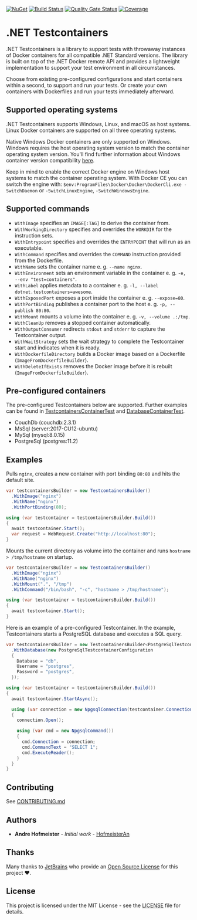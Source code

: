 [![NuGet](https://img.shields.io/nuget/v/DotNet.Testcontainers.svg)](https://www.nuget.org/packages/DotNet.Testcontainers)
[![Build Status](https://dev.azure.com/HofmeisterAn/GitHub-Testcontainers/_apis/build/status/Build%20release%20beta?branchName=refs/heads/develop)](https://dev.azure.com/HofmeisterAn/GitHub-Testcontainers/_build/latest?definitionId=10&branchName=develop)
[![Quality Gate Status](https://sonarcloud.io/api/project_badges/measure?project=dotnet-testcontainers&metric=alert_status)](https://sonarcloud.io/dashboard?id=dotnet-testcontainers)
[![Coverage](https://sonarcloud.io/api/project_badges/measure?project=dotnet-testcontainers&metric=coverage)](https://sonarcloud.io/dashboard?id=dotnet-testcontainers)

# .NET Testcontainers

.NET Testcontainers is a library to support tests with throwaway instances of Docker containers for all compatible .NET Standard versions. The library is built on top of the .NET Docker remote API and provides a lightweight implementation to support your test environment in all circumstances.

Choose from existing pre-configured configurations and start containers within a second, to support and run your tests. Or create your own containers with Dockerfiles and run your tests immediately afterward.

## Supported operating systems

.NET Testcontainers supports Windows, Linux, and macOS as host systems. Linux Docker containers are supported on all three operating systems.

Native Windows Docker containers are only supported on Windows. Windows requires the host operating system version to match the container operating system version. You'll find further information about Windows container version compatibility [here][windows-container-version-compatibility].

Keep in mind to enable the correct Docker engine on Windows host systems to match the container operating system. With Docker CE you can switch the engine with: `$env:ProgramFiles\Docker\Docker\DockerCli.exe -SwitchDaemon` or `-SwitchLinuxEngine`, `-SwitchWindowsEngine`.

## Supported commands

- `WithImage` specifies an `IMAGE[:TAG]` to derive the container from.
- `WithWorkingDirectory` specifies and overrides the `WORKDIR` for the instruction sets.
- `WithEntrypoint` specifies and overrides the `ENTRYPOINT` that will run as an executable.
- `WithCommand` specifies and overrides the `COMMAND` instruction provided from the Dockerfile.
- `WithName` sets the container name e. g. `--name nginx`.
- `WithEnvironment` sets an environment variable in the container e. g. `-e, --env "test=containers"`.
- `WithLabel` applies metadata to a container e. g. `-l, --label dotnet.testcontainers=awesome`.
- `WithExposedPort` exposes a port inside the container e. g. `--expose=80`.
- `WithPortBinding` publishes a container port to the host e. g. `-p, --publish 80:80`.
- `WithMount` mounts a volume into the container e. g. `-v, --volume .:/tmp`.
- `WithCleanUp` removes a stopped container automatically.
- `WithOutputConsumer` redirects `stdout` and `stderr` to capture the Testcontainer output.
- `WithWaitStrategy` sets the wait strategy to complete the Testcontainer start and indicates when it is ready.
- `WithDockerfileDirectory` builds a Docker image based on a Dockerfile (`ImageFromDockerfileBuilder`).
- `WithDeleteIfExists` removes the Docker image before it is rebuilt (`ImageFromDockerfileBuilder`).

## Pre-configured containers

The pre-configured Testcontainers below are supported. Further examples can be found in [TestcontainersContainerTest][1] and [DatabaseContainerTest][2].

- CouchDb (couchdb:2.3.1)
- MsSql (server:2017-CU12-ubuntu)
- MySql (mysql:8.0.15)
- PostgreSql (postgres:11.2)

## Examples

Pulls `nginx`, creates a new container with port binding `80:80` and hits the default site.

```csharp
var testcontainersBuilder = new TestcontainersBuilder()
  .WithImage("nginx")
  .WithName("nginx")
  .WithPortBinding(80);

using (var testcontainer = testcontainersBuilder.Build())
{
  await testcontainer.Start();
  var request = WebRequest.Create("http://localhost:80");
}
```

Mounts the current directory as volume into the container and runs `hostname > /tmp/hostname` on startup.

```csharp
var testcontainersBuilder = new TestcontainersBuilder()
  .WithImage("nginx")
  .WithName("nginx")
  .WithMount(".", "/tmp")
  .WithCommand("/bin/bash", "-c", "hostname > /tmp/hostname");

using (var testcontainer = testcontainersBuilder.Build())
{
  await testcontainer.Start();
}
```

Here is an example of a pre-configured Testcontainer. In the example, Testcontainers starts a PostgreSQL database and executes a SQL query.

```csharp
var testcontainersBuilder = new TestcontainersBuilder<PostgreSqlTestcontainer>()
  .WithDatabase(new PostgreSqlTestcontainerConfiguration
  {
    Database = "db",
    Username = "postgres",
    Password = "postgres",
  });

using (var testcontainer = testcontainersBuilder.Build())
{
  await testcontainer.StartAsync();

  using (var connection = new NpgsqlConnection(testcontainer.ConnectionString))
  {
    connection.Open();

    using (var cmd = new NpgsqlCommand())
    {
      cmd.Connection = connection;
      cmd.CommandText = "SELECT 1";
      cmd.ExecuteReader();
    }
  }
}
```

## Contributing

See [CONTRIBUTING.md](CONTRIBUTING.md)

## Authors

* **Andre Hofmeister** - *Initial work* - [HofmeisterAn](https://github.com/HofmeisterAn/)

## Thanks

Many thanks to [JetBrains](https://www.jetbrains.com/?from=dotnet-testcontainers) who provide an [Open Source License](https://www.jetbrains.com/community/opensource/) for this project :heart:.

## License

This project is licensed under the MIT License - see the [LICENSE](LICENSE) file for details.

[1]: https://github.com/HofmeisterAn/dotnet-testcontainers/blob/develop/src/DotNet.Testcontainers.Tests/Unit/TestcontainersContainerTest.cs
[2]: https://github.com/HofmeisterAn/dotnet-testcontainers/blob/develop/src/DotNet.Testcontainers.Tests/Unit/DatabaseContainerTest.cs

[windows-container-version-compatibility]: https://docs.microsoft.com/en-us/virtualization/windowscontainers/deploy-containers/version-compatibility
